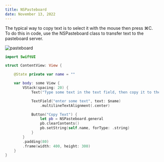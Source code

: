 ```yaml
---
title: NSPasteboard
date: November 13, 2022
---
```


The typical way to copy text is to select it with the mouse then press ⌘C. To do this in code, use the NSPasteboard class to transfer text to the pasteboard server.

<p><img src="../images/nspasteboard.png" style="max-width:400px;" alt="pasteboard"></p>

```swift
import SwiftUI

struct ContentView: View {

    @State private var name = ""

    var body: some View {
        VStack(spacing: 20) {
            Text("Type some text in the text field, then copy it to the clipboard by clicking the Copy Text button.")

            TextField("enter some text", text: $name)
                .multilineTextAlignment(.center)

            Button("Copy Text") {
                let pb = NSPasteboard.general
                pb.clearContents()
                pb.setString(self.name, forType: .string)
            }
        }
        .padding(80)
        .frame(width: 400, height: 300)
    }
}
```
